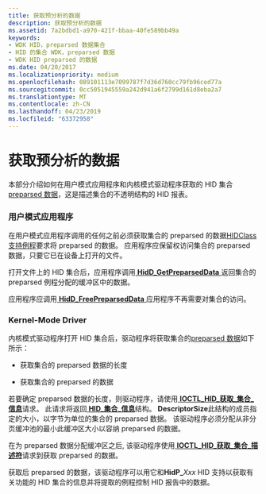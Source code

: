 ```yaml
---
title: 获取预分析的数据
description: 获取预分析的数据
ms.assetid: 7a2bdbd1-a970-421f-bbaa-40fe589bb49a
keywords:
- WDK HID，preparsed 数据集合
- HID 的集合 WDK，preparsed 数据
- WDK HID preparsed 的数据
ms.date: 04/20/2017
ms.localizationpriority: medium
ms.openlocfilehash: 089101113e7099787f7d36d760cc79fb96ced77a
ms.sourcegitcommit: 0cc5051945559a242d941a6f2799d161d8eba2a7
ms.translationtype: MT
ms.contentlocale: zh-CN
ms.lasthandoff: 04/23/2019
ms.locfileid: "63372958"
---
```

# <a name="obtaining-preparsed-data"></a>获取预分析的数据





本部分介绍如何在用户模式应用程序和内核模式驱动程序获取的 HID 集合[preparsed 数据](preparsed-data.md)，这是描述集合的不透明结构的 HID 报表。

### <a name="user-mode-application"></a>用户模式应用程序

在用户模式应用程序调用的任何之前必须获取集合的 preparsed 的数据[HIDClass 支持例程](https://msdn.microsoft.com/library/windows/hardware/ff538865)要求将 preparsed 的数据。 应用程序应保留权访问集合的 preparsed 数据，只要它已在设备上打开的文件。

打开文件上的 HID 集合后，应用程序调用[ **HidD\_GetPreparsedData** ](https://msdn.microsoft.com/library/windows/hardware/ff539679)返回集合的 preparsed 例程分配的缓冲区中的数据。

应用程序应调用[ **HidD\_FreePreparsedData** ](https://msdn.microsoft.com/library/windows/hardware/ff538893)应用程序不再需要对集合的访问。

### <a name="kernel-mode-driver"></a>Kernel-Mode Driver

内核模式驱动程序打开 HID 集合后，驱动程序将获取集合的[preparsed 数据](preparsed-data.md)如下所示：

-   获取集合的 preparsed 数据的长度

-   获取集合的 preparsed 的数据

若要确定 preparsed 数据的长度，则驱动程序，请使用[ **IOCTL\_HID\_获取\_集合\_信息**](https://msdn.microsoft.com/library/windows/hardware/ff541092)请求。 此请求将返回[ **HID\_集合\_信息**](https://msdn.microsoft.com/library/windows/hardware/ff539870)结构。 **DescriptorSize**此结构的成员指定的大小，以字节为单位的集合的 preparsed 数据。 该驱动程序必须分配从非分页缓冲池的最小此缓冲区大小以容纳 preparsed 的数据。

在为 preparsed 数据分配缓冲区之后, 该驱动程序使用[ **IOCTL\_HID\_获取\_集合\_描述符**](https://msdn.microsoft.com/library/windows/hardware/ff541089)请求到获取 preparsed 的数据。

获取后 preparsed 的数据，该驱动程序可以用它和**HidP\_**<em>Xxx</em> HID 支持以获取有关功能的 HID 集合的信息并将提取的例程控制 HID 报告中的数据。

 

 




